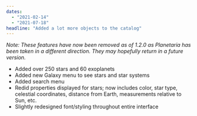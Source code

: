 ```yaml
---
dates: 
  - "2021-02-14"
  - "2021-07-18"
headline: "Added a lot more objects to the catalog"
---
```

*Note: These features have now been removed as of 1.2.0 as Planetaria has been taken in a different direction. They may hopefully return in a future version.*

- Added over 250 stars and 60 exoplanets
- Added new Galaxy menu to see stars and star systems
- Added search menu
- Redid properties displayed for stars; now includes color, star type, celestial coordinates, distance from Earth, measurements relative to Sun, etc.
- Slightly redesigned font/styling throughout entire interface